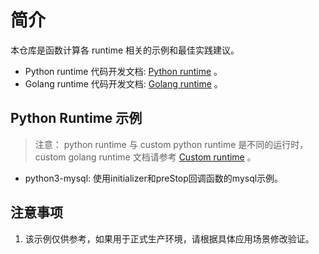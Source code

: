 
# 简介
本仓库是函数计算各 runtime 相关的示例和最佳实践建议。
- Python runtime 代码开发文档: [Python runtime](https://help.aliyun.com/document_detail/74753.html) 。
- Golang runtime 代码开发文档: [Golang runtime](https://help.aliyun.com/document_detail/323505.html) 。

## Python Runtime 示例
> 注意： python runtime 与 custom python runtime 是不同的运行时，custom golang runtime 文档请参考 [Custom runtime](https://help.aliyun.com/document_detail/132044.html) 。

- python3-mysql: 使用initializer和preStop回调函数的mysql示例。


## 注意事项
1. 该示例仅供参考，如果用于正式生产环境，请根据具体应用场景修改验证。